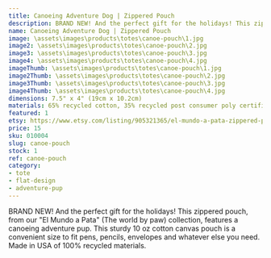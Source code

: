 ```yaml
---
title: Canoeing Adventure Dog | Zippered Pouch
description: BRAND NEW! And the perfect gift for the holidays! This zippered pouch, from our "El Mundo a Pata" (The world by paw) collection, features a canoeing adventure pup. This sturdy 10 oz cotton canvas pouch is a convenient size to fit pens, pencils, envelopes and whatever else you need.
name: Canoeing Adventure Dog | Zippered Pouch
image: \assets\images\products\totes\canoe-pouch\1.jpg
image2: \assets\images\products\totes\canoe-pouch\2.jpg
image3: \assets\images\products\totes\canoe-pouch\3.jpg
image4: \assets\images\products\totes\canoe-pouch\4.jpg
imageThumb: \assets\images\products\totes\canoe-pouch\1.jpg
image2Thumb: \assets\images\products\totes\canoe-pouch\2.jpg
image3Thumb: \assets\images\products\totes\canoe-pouch\3.jpg
image4Thumb: \assets\images\products\totes\canoe-pouch\4.jpg
dimensions: 7.5" x 4" (19cm x 10.2cm)
materials: 65% recycled cotton, 35% recycled post consumer poly certified
featured: 1
etsy: https://www.etsy.com/listing/905321365/el-mundo-a-pata-zippered-pouch-adventure
price: 15
sku: 010004
slug: canoe-pouch
stock: 1
ref: canoe-pouch
category:
- tote
- flat-design
- adventure-pup
---
```

BRAND NEW! And the perfect gift for the holidays! This zippered pouch, from our "El Mundo a Pata" (The world by paw) collection, features a canoeing adventure pup. This sturdy 10 oz cotton canvas pouch is a convenient size to fit pens, pencils, envelopes and whatever else you need. Made in USA of 100% recycled materials.
